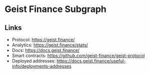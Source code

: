 # Geist Finance Subgraph

## Links

- Protocol: https://geist.finance/
- Analytics: https://geist.finance/stats/
- Docs: https://docs.geist.finance/
- Smart contracts: https://github.com/geist-finance/geist-protocol
- Deployed addresses: https://docs.geist.finance/useful-info/deployments-addresses
